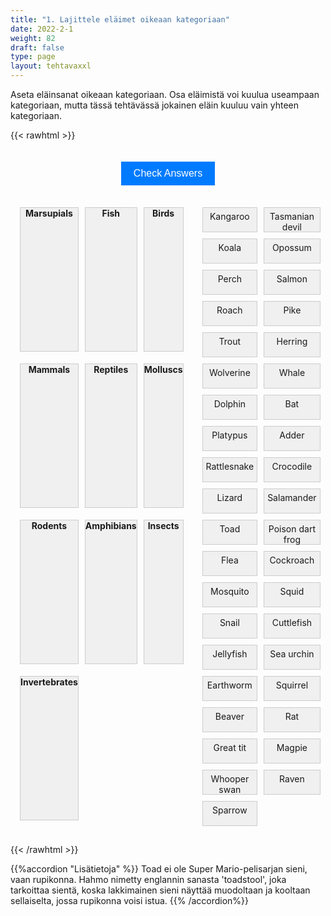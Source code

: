 ```yaml
---
title: "1. Lajittele eläimet oikeaan kategoriaan"
date: 2022-2-1
weight: 82
draft: false
type: page
layout: tehtavaxxl
---
```

Aseta eläinsanat oikeaan kategoriaan. Osa eläimistä voi kuulua useampaan kategoriaan, mutta tässä tehtävässä jokainen eläin kuuluu vain yhteen kategoriaan.

{{< rawhtml >}}
<meta name="viewport" content="width=1024">
<div class="tarkista">
 <button id="check-button">Check Answers</button> 
</div>

   <div class="game-area">
      <div class="categories">
        <div class="category" data-category="marsupial"><b>Marsupials</b></div>
        <div class="category" data-category="fish"><b>Fish</b></div>
        <div class="category" data-category="bird"><b>Birds</b></div>
        <div class="category" data-category="mammal"><b>Mammals</b></div>
        <div class="category" data-category="reptile"><b>Reptiles</b></div>
        <div class="category" data-category="mollusc"><b>Molluscs</b></div>
        <div class="category" data-category="rodent"><b>Rodents</b></div>
        <div class="category" data-category="amphibian"><b>Amphibians</b></div>
        <div class="category" data-category="insect"><b>Insects</b></div>
        <div class="category" data-category="invertebrate"><b>Invertebrates</b></div>
      </div>
            <div class="animals">
        <div class="animal" draggable="true" data-category="marsupial">Kangaroo</div>
        <div class="animal" draggable="true" data-category="marsupial">Tasmanian devil</div>
        <div class="animal" draggable="true" data-category="marsupial">Koala</div>
        <div class="animal" draggable="true" data-category="marsupial">Opossum</div>
        <div class="animal" draggable="true" data-category="fish">Perch</div>
        <div class="animal" draggable="true" data-category="fish">Salmon</div>
        <div class="animal" draggable="true" data-category="fish">Roach</div>
        <div class="animal" draggable="true" data-category="fish">Pike</div>
        <div class="animal" draggable="true" data-category="fish">Trout</div>
        <div class="animal" draggable="true" data-category="fish">Herring</div>
        <div class="animal" draggable="true" data-category="mammal">Wolverine</div>
        <div class="animal" draggable="true" data-category="mammal">Whale</div>
        <div class="animal" draggable="true" data-category="mammal">Dolphin</div>
        <div class="animal" draggable="true" data-category="mammal">Bat</div>
        <div class="animal" draggable="true" data-category="mammal">Platypus</div>
        <div class="animal" draggable="true" data-category="reptile">Adder</div>
        <div class="animal" draggable="true" data-category="reptile">Rattlesnake</div>
        <div class="animal" draggable="true" data-category="reptile">Crocodile</div>
        <div class="animal" draggable="true" data-category="reptile">Lizard</div>
        <div class="animal" draggable="true" data-category="amphibian">Salamander</div>
        <div class="animal" draggable="true" data-category="amphibian">Toad</div>
        <div class="animal" draggable="true" data-category="amphibian">Poison dart frog</div>
        <div class="animal" draggable="true" data-category="insect">Flea</div>
        <div class="animal" draggable="true" data-category="insect">Cockroach</div>
        <div class="animal" draggable="true" data-category="insect">Mosquito</div>
        <div class="animal" draggable="true" data-category="mollusc">Squid</div>
        <div class="animal" draggable="true" data-category="mollusc">Snail</div>
        <div class="animal" draggable="true" data-category="mollusc">Cuttlefish</div>
        <div class="animal" draggable="true" data-category="invertebrate">Jellyfish</div>
        <div class="animal" draggable="true" data-category="invertebrate">Sea urchin</div>
        <div class="animal" draggable="true" data-category="invertebrate">Earthworm</div>
        <div class="animal" draggable="true" data-category="rodent">Squirrel</div>
        <div class="animal" draggable="true" data-category="rodent">Beaver</div>
        <div class="animal" draggable="true" data-category="rodent">Rat</div>
        <div class="animal" draggable="true" data-category="bird">Great tit</div>
        <div class="animal" draggable="true" data-category="bird">Magpie</div>
        <div class="animal" draggable="true" data-category="bird">Whooper swan</div>
        <div class="animal" draggable="true" data-category="bird">Raven</div>
        <div class="animal" draggable="true" data-category="bird">Sparrow</div>
            </div>
      </div> 
        
<style>

.tarkista {
    display: flex;
    align-items: center;
    justify-content: center;
}

.game-area {
    display: flex;
    justify-content: space-between;
    margin-top: 20px;
   text-align: center;
}

.categories {
    flex: 1;
    padding: 10px;
    display: grid;
    grid-template-columns: repeat(3, 1fr);

}

.category {
    background-color: #f0f0f0;
    margin: 5px;
    border: 1px solid #ccc;
    cursor: pointer;
    margin-bottom: 1em;
    padding-bottom: 1em;
}

.dark .category {
    background-color: #181818;
}

.animals {
    grid-template-columns: repeat(2, 1fr);
    flex: .5;
    padding: 10px;
    display: grid;
    align-content: flex-start;

}

.animal {
    background-color: #f0f0f0;
    border: 1px solid #ccc;
    padding: 5px;
    margin: 5px;
    cursor: pointer;
    height: 2em;
}

.dark .animal {
    background-color: #1F2937;
    color: white;
    border: 1px solid #000000;
}


#check-button {
    margin-top: 20px;
    padding: 10px 20px;
    font-size: 16px;
    background-color: #007bff;
    color: #fff;
    border: none;
    cursor: pointer;
}

#check-button:hover {
    background-color: #0056b3;
}

#hello{
    background: url(/img/kansikuvat/kurssivalikot/lajittelu.jpg)
}
  
#hello h {
    font-size: 2.5em!important;
}

</style>

<script>
function shuffleArray(array) {
    for (let i = array.length - 1; i > 0; i--) {
        const j = Math.floor(Math.random() * (i + 1));
        [array[i], array[j]] = [array[j], array[i]];
    }
}

const animals = document.querySelectorAll('.animal');
const categories = document.querySelectorAll('.category');
const checkButton = document.getElementById('check-button');
let answersChecked = false;
let currentDraggedItem = null;

// Shuffle the animals' order
const animalsArray = Array.from(animals);
shuffleArray(animalsArray);

animalsArray.forEach((animal, index) => {
    animal.style.order = index;
});

animals.forEach((animal) => {
    animal.addEventListener('dragstart', (e) => {
        currentDraggedItem = animal;
        e.dataTransfer.setData('text/plain', animal.textContent);
    });

    animal.addEventListener('dragend', () => {
        currentDraggedItem = null;
    });
});

categories.forEach((category) => {
    category.addEventListener('dragover', (e) => {
        e.preventDefault();
    });

    category.addEventListener('drop', (e) => {
        e.preventDefault();
        if (currentDraggedItem) {
            const categoryType = category.getAttribute('data-category');
            if (currentDraggedItem.getAttribute('data-category') === categoryType) {
                currentDraggedItem.classList.add('correct');
            } else {
                currentDraggedItem.classList.add('incorrect');
            }
            category.appendChild(currentDraggedItem);
            currentDraggedItem = null;
        }
    });
});

checkButton.addEventListener('click', () => {
    animals.forEach((animal) => {
        if (animal.classList.contains('correct')) {
            animal.style.backgroundColor = '#2dceb1'
            animal.style.color = 'white'
            animal.removeAttribute('draggable');
        } else if (animal.classList.contains('incorrect')) {
            animal.style.backgroundColor = '#ff383e';
            animal.style.color = 'white'
        }
    });
});

function drop(ev) {
    ev.preventDefault();
    var data=ev.dataTransfer.getData("Text");
    ev.target.appendChild(document.getElementById(data));
}

    var stop = true;
    $(".draggable").on("drag", function (e) {

        stop = true;

        if (e.originalEvent.clientY < 150) {
            stop = false;
            scroll(-1)
        }

        if (e.originalEvent.clientY > ($(window).height() - 150)) {
            stop = false;
            scroll(1)
        }

    });

    $(".draggable").on("dragend", function (e) {
         stop = true;
    });

    var scroll = function (step) {
        var scrollY = $(window).scrollTop();
        $(window).scrollTop(scrollY + step);
        if (!stop) {
            setTimeout(function () { scroll(step) }, 20);
        }
    }

</script>

{{< /rawhtml >}}

{{%accordion "Lisätietoja" %}}
Toad ei ole Super Mario-pelisarjan sieni, vaan rupikonna. Hahmo nimetty englannin sanasta 'toadstool', joka tarkoittaa sientä, koska lakkimainen sieni näyttää muodoltaan ja kooltaan sellaiselta, jossa rupikonna voisi istua.
{{% /accordion%}}
